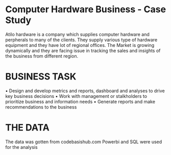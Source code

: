 # Computer Hardware Business - Case Study
Atilo hardware is a company which supplies computer hardware and perpherals to many of the clients.
They supply various type of hardware equipment and they have lot of regional offices.
The Market is growing dynamically and they are facing issue in tracking the sales and insights of the business from different region.

# BUSINESS TASK
•	Design and develop metrics and reports, dashboard and analyses to drive key business decisions
•	Work with management or stalkholders to prioritize business and information needs
•	Generate reports and make recommendations to the business

# THE DATA
The data was gotten from codebasishub.com 
Powerbi and SQL were used for the analysis
